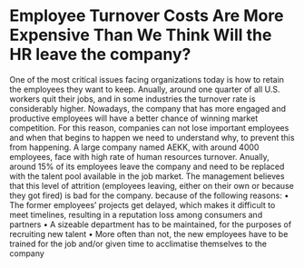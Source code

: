 # Employee Turnover Costs Are More Expensive Than We Think Will the HR leave the company?
One of the most critical issues facing organizations today is how to retain the employees they want to keep. Anually, around one quarter of all U.S. workers quit their jobs, and in some industries the turnover rate is considerably higher. Nowadays, the company that has more engaged and productive employees will have a better chance of winning market competition. For this reason, companies can not lose important employees and when that begins to happen we need to understand why, to prevent this from happening.
A large company named AEKK, with around 4000 employees, face with high rate of human resources turnover. Anually, around 15% of its employees leave the company and need to be replaced with the talent pool available in the job market. The management believes that this level of attrition (employees leaving, either on their own or because they got fired) is bad for the company. because of the following reasons:
•	The former employees’ projects get delayed, which makes it difficult to meet timelines, resulting in a reputation loss among consumers and partners
•	A sizeable department has to be maintained, for the purposes of recruiting new talent
•	More often than not, the new employees have to be trained for the job and/or given time to acclimatise themselves to the company

